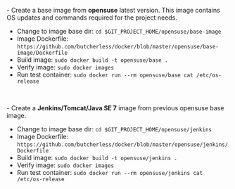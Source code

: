 <p>- Create a base image from <b>opensuse</b> latest version. This image contains OS updates and commands required for the project needs.</p>

<ul>
<li>Change to image base dir:
<code>cd $GIT_PROJECT_HOME/opensuse/base-image</code>

<li>Image Dockerfile:
<code>https://github.com/butcherless/docker/blob/master/opensuse/base-image/Dockerfile</code>

<li>Build image:
<code>sudo docker build -t opensuse/base .</code>

<li>Verify image:
<code>sudo docker images</code>

<li>Run test container:
<code>sudo docker run --rm opensuse/base cat /etc/os-release</code>
</ul>
<br/>

<p>- Create a <b>Jenkins/Tomcat/Java SE 7</b> image from previous opensuse base image.</p>

<ul>
<li>Change to image base dir:
<code>cd $GIT_PROJECT_HOME/opensuse/jenkins</code>

<li>Image Dockerfile:
<code>https://github.com/butcherless/docker/blob/master/opensuse/jenkins/Dockerfile</code>

<li>Build image:
<code>sudo docker build -t opensuse/jenkins .</code>

<li>Verify image:
<code>sudo docker images</code>

<li>Run test container:
<code>sudo docker run --rm opensuse/jenkins cat /etc/os-release</code>

</ul>
